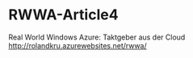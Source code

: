 RWWA-Article4
=============

Real World Windows Azure: Taktgeber aus der Cloud http://rolandkru.azurewebsites.net/rwwa/

